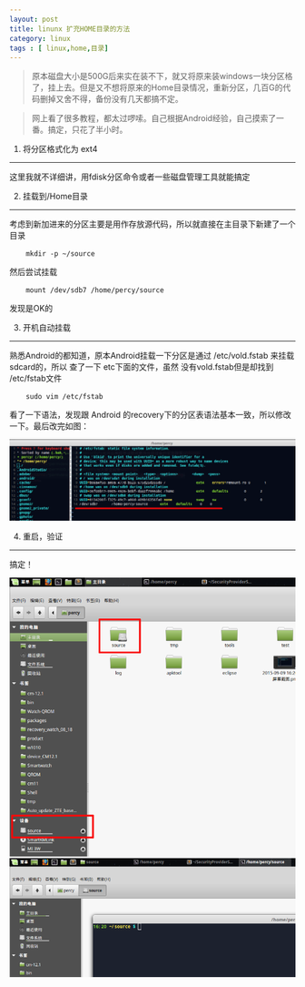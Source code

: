 ```yaml
---
layout: post
title: linunx 扩充HOME目录的方法
category: linux
tags : [ linux,home,目录]
---
```


> 原本磁盘大小是500G后来实在装不下，就又将原来装windows一块分区格了，挂上去。但是又不想将原来的Home目录情况，重新分区，几百G的代码删掉又舍不得，备份没有几天都搞不定。

> 网上看了很多教程，都太过啰嗦。自己根据Android经验，自己摸索了一番。搞定，只花了半小时。

1. 将分区格式化为 ext4
----------

这里我就不详细讲，用fdisk分区命令或者一些磁盘管理工具就能搞定


2. 挂载到/Home目录
------------

考虑到新加进来的分区主要是用作存放源代码，所以就直接在主目录下新建了一个目录

		mkdir -p ~/source

然后尝试挂载

		mount /dev/sdb7 /home/percy/source

发现是OK的

3. 开机自动挂载
------------

熟悉Android的都知道，原本Android挂载一下分区是通过 /etc/vold.fstab 来挂载sdcard的，所以 查了一下 etc下面的文件，虽然
没有vold.fstab但是却找到  /etc/fstab文件

		sudo vim /etc/fstab

看了一下语法，发现跟 Android 的recovery下的分区表语法基本一致，所以修改一下。最后改完如图：

![分区表修改](/img/linux1.png)

4. 重启，验证
------

搞定！

![挂载到目录](/img/linux2.png)
![挂载到目录](/img/linux3.png)














